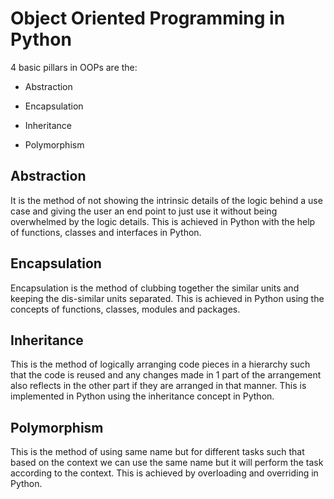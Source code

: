 # Object Oriented Programming in Python

4 basic pillars in OOPs are the:

- Abstraction

- Encapsulation

- Inheritance

- Polymorphism



## Abstraction

It is the method of not showing the intrinsic details of the logic behind a use case and giving the user an end point to just use it without being overwhelmed by the logic details. This is achieved in Python with the help of functions, classes and interfaces in Python.



## Encapsulation

Encapsulation is the method of clubbing together the similar units and keeping the dis-similar units separated. This is achieved in Python using the concepts of functions, classes, modules and packages.



## Inheritance

This is the method of logically arranging code pieces in a hierarchy such that the code is reused and any changes made in 1 part of the arrangement also reflects in the other part if they are arranged in that manner. This is implemented in Python using the inheritance concept in Python.   



## Polymorphism

This is the method of using same name but for different tasks such that based on the context we can use the same name but it will perform the task according to the context. This is achieved by overloading and overriding in Python.
